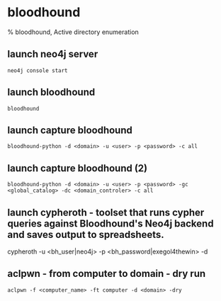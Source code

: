 # bloodhound

% bloodhound, Active directory enumeration

## launch neo4j server
```
neo4j console start
```

## launch bloodhound 
```
bloodhound
```

## launch capture bloodhound
```
bloodhound-python -d <domain> -u <user> -p <password> -c all
```

## launch capture bloodhound (2)
```
bloodhound-python -d <domain> -u <user> -p <password> -gc <global_catalog> -dc <domain_controler> -c all
```

## launch cypheroth - toolset that runs cypher queries against Bloodhound's Neo4j backend and saves output to spreadsheets.
cypheroth -u <bh_user|neo4j> -p <bh_password|exegol4thewin> -d <domain>

## aclpwn - from computer to domain - dry run
```
aclpwn -f <computer_name> -ft computer -d <domain> -dry
```


